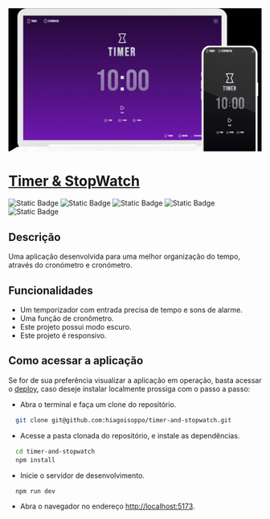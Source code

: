 <img src="/public/Preview.png" alt="Application Preview" />

# [Timer & StopWatch](https://timer.hiagoisoppo.vercel.app)

![Static Badge](https://img.shields.io/badge/ReactJs-18.2.0-blue)
![Static Badge](https://img.shields.io/badge/ViteJs-4.3.9-yellow)
![Static Badge](https://img.shields.io/badge/TypeScript-5.0.2-blue)
![Static Badge](https://img.shields.io/badge/StyledComponents-6.0.2-pink)
![Static Badge](https://img.shields.io/badge/ReactRouter-6.14.1-red)

## Descrição
Uma aplicação desenvolvida para uma melhor organização do tempo, através do cronómetro e cronómetro.

## Funcionalidades

- Um temporizador com entrada precisa de tempo e sons de alarme.
- Uma função de cronômetro.
- Este projeto possui modo escuro.
- Este projeto é responsivo.

## Como acessar a aplicação
  Se for de sua preferência visualizar a aplicação em operação, basta acessar o [deploy](https://timer.hiagoisoppo.vercel.app), caso deseje instalar localmente prossiga com o passo a passo:
  - Abra o terminal e faça um clone do repositório.
  ```bash
    git clone git@github.com:hiagoisoppo/timer-and-stopwatch.git
  ```
  - Acesse a pasta clonada do repositório, e instale as dependências.
  ```bash
    cd timer-and-stopwatch
    npm install
  ```
  - Inicie o servidor de desenvolvimento.
  ```bash
    npm run dev
  ```
  - Abra o navegador no endereço [http://localhost:5173](http://localhost:5173).
